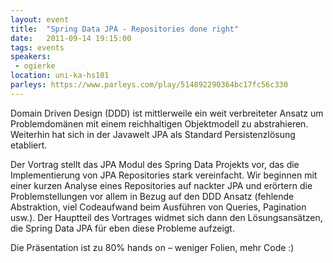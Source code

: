```yaml
---
layout: event
title:  "Spring Data JPA - Repositories done right"
date:   2011-09-14 19:15:00
tags: events
speakers:
 - ogierke
location: uni-ka-hs101
parleys: https://www.parleys.com/play/514892290364bc17fc56c330
---
```


Domain Driven Design (DDD) ist mittlerweile ein weit verbreiteter Ansatz um Problemdomänen mit einem reichhaltigen Objektmodell zu abstrahieren. Weiterhin hat sich in der Javawelt JPA als Standard Persistenzlösung etabliert.

Der Vortrag stellt das JPA Modul des Spring Data Projekts vor, das die Implementierung von JPA Repositories stark vereinfacht. Wir beginnen mit einer kurzen Analyse eines Repositories auf nackter JPA und erörtern die Problemstellungen vor allem in Bezug auf den DDD Ansatz (fehlende Abstraktion, viel Codeaufwand beim Ausführen von Queries, Pagination usw.). Der Hauptteil des Vortrages widmet sich dann den Lösungsansätzen, die Spring Data JPA für eben diese Probleme aufzeigt.

Die Präsentation ist zu 80% hands on – weniger Folien, mehr Code :)